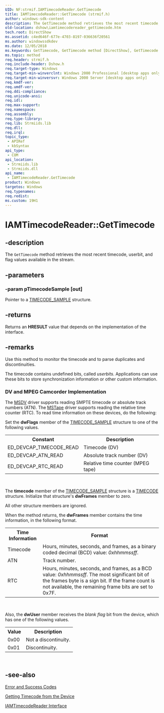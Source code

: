 ```yaml
---
UID: NF:strmif.IAMTimecodeReader.GetTimecode
title: IAMTimecodeReader::GetTimecode (strmif.h)
author: windows-sdk-content
description: The GetTimecode method retrieves the most recent timecode, userbit, and flag values available in the stream.
old-location: dshow\iamtimecodereader_gettimecode.htm
tech.root: DirectShow
ms.assetid: c4ed646f-677e-4703-8197-036636f20561
ms.author: windowssdkdev
ms.date: 12/05/2018
ms.keywords: GetTimecode, GetTimecode method [DirectShow], GetTimecode method [DirectShow],IAMTimecodeReader interface, IAMTimecodeReader interface [DirectShow],GetTimecode method, IAMTimecodeReader.GetTimecode, IAMTimecodeReader::GetTimecode, IAMTimecodeReaderGetTimecode, dshow.iamtimecodereader_gettimecode, strmif/IAMTimecodeReader::GetTimecode
ms.topic: method
req.header: strmif.h
req.include-header: Dshow.h
req.target-type: Windows
req.target-min-winverclnt: Windows 2000 Professional [desktop apps only]
req.target-min-winversvr: Windows 2000 Server [desktop apps only]
req.kmdf-ver: 
req.umdf-ver: 
req.ddi-compliance: 
req.unicode-ansi: 
req.idl: 
req.max-support: 
req.namespace: 
req.assembly: 
req.type-library: 
req.lib: Strmiids.lib
req.dll: 
req.irql: 
topic_type:
 - APIRef
 - kbSyntax
api_type:
 - COM
api_location:
 - Strmiids.lib
 - Strmiids.dll
api_name:
 - IAMTimecodeReader.GetTimecode
product: Windows
targetos: Windows
req.typenames: 
req.redist: 
ms.custom: 19H1
---
```


# IAMTimecodeReader::GetTimecode


## -description



The <code>GetTimecode</code> method retrieves the most recent timecode, userbit, and flag values available in the stream.




## -parameters




### -param pTimecodeSample [out]

Pointer to a <a href="https://msdn.microsoft.com/7b17e152-99eb-4d6d-a8b1-bf4ef7ab83be">TIMECODE_SAMPLE</a> structure.


## -returns



Returns an <b>HRESULT</b> value that depends on the implementation of the interface.




## -remarks



Use this method to monitor the timecode and to parse duplicates and discontinuities.

The timecode contains undefined bits, called <i>userbits</i>. Applications can use these bits to store synchronization information or other custom information.

<h3><a id="DV_and_MPEG_Camcorder_Implementation"></a><a id="dv_and_mpeg_camcorder_implementation"></a><a id="DV_AND_MPEG_CAMCORDER_IMPLEMENTATION"></a>DV and MPEG Camcorder Implementation</h3>
The <a href="https://msdn.microsoft.com/146ca753-fe41-49d3-8b1c-077e10a28192">MSDV</a> driver supports reading SMPTE timecode or absolute track numbers (ATN). The <a href="https://msdn.microsoft.com/aa59f322-09b1-4b0a-be6f-d865c20f76e5">MSTape</a> driver supports reading the relative time counter (RTC). To read time information on these devices, do the following:

Set the <b>dwFlags</b> member of the <a href="https://msdn.microsoft.com/7b17e152-99eb-4d6d-a8b1-bf4ef7ab83be">TIMECODE_SAMPLE</a> structure to one of the following values.

<table>
<tr>
<th>Constant</th>
<th>Description</th>
</tr>
<tr>
<td>ED_DEVCAP_TIMECODE_READ</td>
<td>Timecode (DV)</td>
</tr>
<tr>
<td>ED_DEVCAP_ATN_READ</td>
<td>Absolute track number (DV)</td>
</tr>
<tr>
<td>ED_DEVCAP_RTC_READ</td>
<td>Relative time counter (MPEG tape)</td>
</tr>
</table>
 

The <b>timecode</b> member of the <a href="https://msdn.microsoft.com/7b17e152-99eb-4d6d-a8b1-bf4ef7ab83be">TIMECODE_SAMPLE</a> structure is a <a href="https://msdn.microsoft.com/e3d06e0c-a595-4bc3-be62-168bd5122397">TIMECODE</a> structure. Initialize that structure's <b>dwFrames</b> member to zero.

All other structure members are ignored.

When the method returns, the <b>dwFrames</b> member contains the time information, in the following format.

<table>
<tr>
<th>Time Information</th>
<th>Format</th>
</tr>
<tr>
<td>Timecode</td>
<td>Hours, minutes, seconds, and frames, as a binary coded decimal (BCD) value: <i>0xhhmmssff</i>.</td>
</tr>
<tr>
<td>ATN</td>
<td>Track number.</td>
</tr>
<tr>
<td>RTC</td>
<td>Hours, minutes, seconds, and frames, as a BCD value: <i>0xhhmmssff</i>. The most significant bit of the frames byte is a sign bit. If the frame count is not available, the remaining frame bits are set to 0x7F.</td>
</tr>
</table>
 

Also, the <b>dwUser</b> member receives the <i>blank flag</i> bit from the device, which has one of the following values.

<table>
<tr>
<th>Value</th>
<th>Description</th>
</tr>
<tr>
<td>0x00</td>
<td>Not a discontinuity.</td>
</tr>
<tr>
<td>0x01</td>
<td>Discontinuity. </td>
</tr>
</table>
 




## -see-also




<a href="https://msdn.microsoft.com/369c2bd1-9c11-4524-b999-6a3b73c45261">Error and Success Codes</a>



<a href="https://msdn.microsoft.com/e3d06e0c-a595-4bc3-be62-168bd5122397">Getting Timecode from the Device</a>



<a href="https://msdn.microsoft.com/76c3f603-8abc-450a-adb2-f2a90cb1634d">IAMTimecodeReader Interface</a>
 

 

